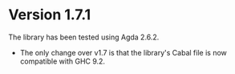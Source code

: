 Version 1.7.1
=============

The library has been tested using Agda 2.6.2.

* The only change over v1.7 is that the library's Cabal file is now compatible with GHC 9.2.
